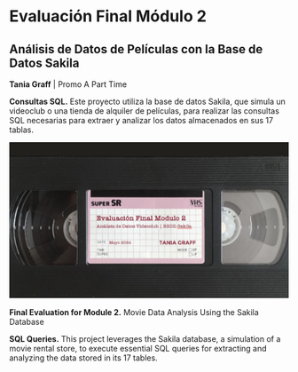 # Evaluación Final Módulo 2
## Análisis de Datos de Películas con la Base de Datos Sakila
**Tania Graff** | Promo A Part Time

**Consultas SQL.**
Este proyecto utiliza la base de datos Sakila, que simula un videoclub o una tienda de alquiler de películas, para realizar las consultas SQL necesarias para extraer y analizar los datos almacenados en sus 17 tablas. 

![imagen_portada_modulo](portada_repo.png)

**Final Evaluation for Module 2.** Movie Data Analysis Using the Sakila Database

**SQL Queries.**
This project leverages the Sakila database, a simulation of a movie rental store, to execute essential SQL queries for extracting and analyzing the data stored in its 17 tables.
